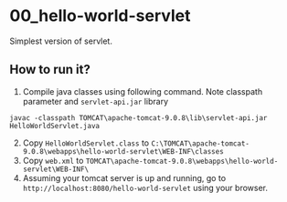 # 00_hello-world-servlet
Simplest version of servlet.

## How to run it?

1. Compile java classes using following command. Note classpath parameter and `servlet-api.jar` library
```
javac -classpath TOMCAT\apache-tomcat-9.0.8\lib\servlet-api.jar HelloWorldServlet.java
```
2. Copy `HelloWorldServlet.class` to `C:\TOMCAT\apache-tomcat-9.0.8\webapps\hello-world-servlet\WEB-INF\classes`
3. Copy `web.xml` to `TOMCAT\apache-tomcat-9.0.8\webapps\hello-world-servlet\WEB-INF\`
4. Assuming your tomcat server is up and running, go to `http://localhost:8080/hello-world-servlet` using your browser.